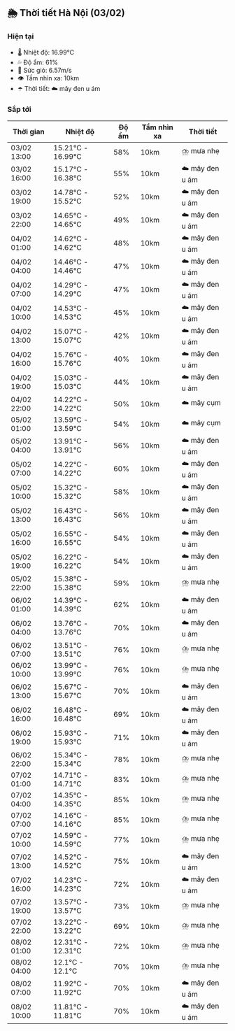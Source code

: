 ## 🌦️ Thời tiết Hà Nội (03/02)

### Hiện tại

- 🌡️ Nhiệt độ: 16.99℃
- 💦 Độ ẩm: 61%
- 💨 Sức gió: 6.57m/s
- 👁️ Tầm nhìn xa: 10km
- ☂️ Thời tiết: ☁️ mây đen u ám

### Sắp tới

| Thời gian | Nhiệt độ | Độ ẩm | Tầm nhìn xa | Thời tiết |
| --- | --- | --- | --- | --- |
| 03/02 13:00 | 15.21℃ - 16.99℃ | 58% | 10km | ⛈️ mưa nhẹ |
| 03/02 16:00 | 15.17℃ - 16.38℃ | 55% | 10km | ☁️ mây đen u ám |
| 03/02 19:00 | 14.78℃ - 15.52℃ | 52% | 10km | ☁️ mây đen u ám |
| 03/02 22:00 | 14.65℃ - 14.65℃ | 49% | 10km | ☁️ mây đen u ám |
| 04/02 01:00 | 14.62℃ - 14.62℃ | 48% | 10km | ☁️ mây đen u ám |
| 04/02 04:00 | 14.46℃ - 14.46℃ | 47% | 10km | ☁️ mây đen u ám |
| 04/02 07:00 | 14.29℃ - 14.29℃ | 47% | 10km | ☁️ mây đen u ám |
| 04/02 10:00 | 14.53℃ - 14.53℃ | 45% | 10km | ☁️ mây đen u ám |
| 04/02 13:00 | 15.07℃ - 15.07℃ | 42% | 10km | ☁️ mây đen u ám |
| 04/02 16:00 | 15.76℃ - 15.76℃ | 40% | 10km | ☁️ mây đen u ám |
| 04/02 19:00 | 15.03℃ - 15.03℃ | 44% | 10km | ☁️ mây đen u ám |
| 04/02 22:00 | 14.22℃ - 14.22℃ | 50% | 10km | ☁️ mây cụm |
| 05/02 01:00 | 13.59℃ - 13.59℃ | 54% | 10km | ☁️ mây cụm |
| 05/02 04:00 | 13.91℃ - 13.91℃ | 56% | 10km | ☁️ mây đen u ám |
| 05/02 07:00 | 14.22℃ - 14.22℃ | 60% | 10km | ☁️ mây đen u ám |
| 05/02 10:00 | 15.32℃ - 15.32℃ | 58% | 10km | ☁️ mây đen u ám |
| 05/02 13:00 | 16.43℃ - 16.43℃ | 56% | 10km | ☁️ mây đen u ám |
| 05/02 16:00 | 16.55℃ - 16.55℃ | 54% | 10km | ☁️ mây đen u ám |
| 05/02 19:00 | 16.22℃ - 16.22℃ | 54% | 10km | ☁️ mây đen u ám |
| 05/02 22:00 | 15.38℃ - 15.38℃ | 59% | 10km | ⛈️ mưa nhẹ |
| 06/02 01:00 | 14.39℃ - 14.39℃ | 62% | 10km | ☁️ mây đen u ám |
| 06/02 04:00 | 13.76℃ - 13.76℃ | 70% | 10km | ☁️ mây đen u ám |
| 06/02 07:00 | 13.51℃ - 13.51℃ | 76% | 10km | ⛈️ mưa nhẹ |
| 06/02 10:00 | 13.99℃ - 13.99℃ | 76% | 10km | ⛈️ mưa nhẹ |
| 06/02 13:00 | 15.67℃ - 15.67℃ | 70% | 10km | ☁️ mây đen u ám |
| 06/02 16:00 | 16.48℃ - 16.48℃ | 69% | 10km | ☁️ mây đen u ám |
| 06/02 19:00 | 15.93℃ - 15.93℃ | 71% | 10km | ☁️ mây đen u ám |
| 06/02 22:00 | 15.34℃ - 15.34℃ | 78% | 10km | ⛈️ mưa nhẹ |
| 07/02 01:00 | 14.71℃ - 14.71℃ | 83% | 10km | ⛈️ mưa nhẹ |
| 07/02 04:00 | 14.35℃ - 14.35℃ | 85% | 10km | ⛈️ mưa nhẹ |
| 07/02 07:00 | 14.16℃ - 14.16℃ | 85% | 10km | ⛈️ mưa nhẹ |
| 07/02 10:00 | 14.59℃ - 14.59℃ | 77% | 10km | ⛈️ mưa nhẹ |
| 07/02 13:00 | 14.52℃ - 14.52℃ | 75% | 10km | ☁️ mây đen u ám |
| 07/02 16:00 | 14.23℃ - 14.23℃ | 72% | 10km | ☁️ mây đen u ám |
| 07/02 19:00 | 13.57℃ - 13.57℃ | 73% | 10km | ⛈️ mưa nhẹ |
| 07/02 22:00 | 13.22℃ - 13.22℃ | 69% | 10km | ⛈️ mưa nhẹ |
| 08/02 01:00 | 12.31℃ - 12.31℃ | 72% | 10km | ⛈️ mưa nhẹ |
| 08/02 04:00 | 12.1℃ - 12.1℃ | 70% | 10km | ⛈️ mưa nhẹ |
| 08/02 07:00 | 11.92℃ - 11.92℃ | 70% | 10km | ☁️ mây đen u ám |
| 08/02 10:00 | 11.81℃ - 11.81℃ | 70% | 10km | ☁️ mây đen u ám |
